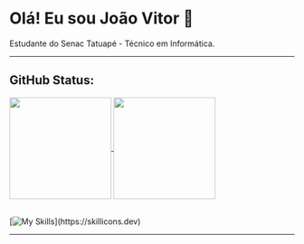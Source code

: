 # Olá! Eu sou João Vitor 👋

Estudante do Senac Tatuapé - Técnico em Informática.

---

## **GitHub Status:**
<div>
  <a href="https://github.com/anuraghazra/github-readme-stats">
    <img height="180em" align="center" src="https://github-readme-stats.vercel.app/api?username=JotaTMBR&show_icons=true&theme=algolia"/>
  </a>
  <a href="https://github.com/anuraghazra/convoychat">
   <img height="180em" align="center" src="https://github-readme-stats.vercel.app/api/top-langs/?username=JotaTMBR&layout=compact&theme=algolia"/>
  </a>
</div>
<br>

[![My Skills](https://skillicons.dev/icons?i=js,html,css,c,git,docker,java,spring,jenkins,linux,mysql,ps,py,)](https://skillicons.dev)

---
